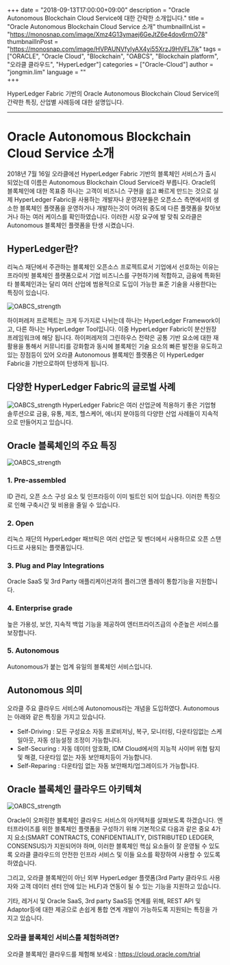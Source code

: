 +++
date = "2018-09-13T17:00:00+09:00"
description = "Oracle Autonomous Blockchain Cloud Service에 대한 간략한 소개입니다."
title = "Oracle Autonomous Blockchain Cloud Service 소개"
thumbnailInList = "https://monosnap.com/image/Xmz4G13ymaej6GeJtZ6e4dov6rmO78"
thumbnailInPost = "https://monosnap.com/image/HVPAUNVfyIyAX4yi55XrzJ9HVFL7ik"
tags = ["ORACLE", "Oracle Cloud", "Blockchain", "OABCS", "Blockchain platform", "오라클 클라우드", "HyperLedger"]
categories = ["Oracle-Cloud"]
author = "jongmin.lim"
language = ""  
+++

HyperLedger Fabric 기반의 Oracle Autonomous Blockchain Cloud Service의 간략한 특징, 산업별 사례등에 대한 설명입니다.

***
# Oracle Autonomous Blockchain Cloud Service 소개

2018년 7월 16일 오라클에선 HyperLedger Fabric 기반의 블록체인 서비스가 출시 되었는데 이름은 Autonomous Blockchain Cloud Service라 부릅니다. Oracle의 블록체인에 대한 목표중 하나는 고객이 비즈니스 구현을 쉽고 빠르게 만드는 것으로 실제 HyperLedger Fabric을 사용하는 개발자나 운영자분들은 오픈소스 측면에서의 생소한 블록체인 플랫폼을 운영하거나 개발하는것이 어려워 중도에 다른 플랫폼을 찾아보거나 하는 여러 케이스를 확인하였습니다.
이러한 시장 요구에 발 맞춰 오라클은 Autonomous 블록체인 플랫폼을 탄생 시켰습니다.

## HyperLedger란?
리눅스 재단에서 주관하는 블록체인 오픈소스 프로젝트로서 기업에서 선호하는 이유는 프라이빗 블록체인 플랫폼으로서 기업 비즈니스를 구현하기에 적합하고, 금융에 특화된 타 블록체인과는 달리 여러 산업에 범용적으로 도입이 가능한 표준 기술을 사용한다는 특징이 있습니다.

![OABCS_strength](https://monosnap.com/image/rcCfPSor1LiEteqSB1gpkPrvUsaDA4)

하이퍼레저 프로젝트는 크게 두가지로 나뉘는데 하나는 HyperLedger Framework이고, 다른 하나는 HyperLedger Tool입니다. 이중 HyperLedger Fabric이 분산원장 프레임워크에 해당 됩니다.
하이퍼레저의 그린하우스 전략은 공통 기반 요소에 대한 재활용을 통해서 커뮤니티를 강화함과 동시에 블록체인 기술 요소의 빠른 발전을 유도하고 있는 장점등이 있어 오라클 Autonomous 블록체인 플랫폼은 이 HyperLedger Fabric을 기반으로하여 탄생하게 됩니다.

## 다양한 HyperLedger Fabric의 글로벌 사례
![OABCS_strength](https://monosnap.com/image/cgZj6wPZSoeqgZrqcTEQNPuqrcxc2Y)
HyperLedger Fabric은 여러 산업군에 적용하기 좋은 기업형 솔루션으로 금융, 유통, 제조, 헬스케어, 에너지 분야등의 다양한 산업 사례들이 지속적으로 만들어지고 있습니다.
## Oracle 블록체인의 주요 특징

![OABCS_strength](https://monosnap.com/image/bu2WGRc610sRG6U4crohzwmIeFK688)

### 1. Pre-assembled
ID 관리, 오픈 소스 구성 요소 및 인프라등이 이미 빌트인 되어 있습니다. 이러한 특징으로 인해 구축시간 및 비용을 줄일 수 있습니다.
### 2. Open
리눅스 재단의 HyperLedger 패브릭은 여러 산업군 및 벤더에서 사용하므로 오픈 스탠다드로 사용되는 플랫폼입니다.
### 3. Plug and Play Integrations
Oracle SaaS 및 3rd Party 애플리케이션과의 플러그앤 플레이 통합기능을 지원합니다. 
### 4. Enterprise grade
높은 가용성, 보안, 지속적 백업 기능을 제공하여 엔터프라이즈급의 수준높은 서비스를 보장합니다. 
### 5. Autonomous
Autonomous가 붙는 업계 유일의 블록체인 서비스입니다.

## Autonomous 의미
오라클 주요 클라우드 서비스에 Autonomous라는 개념을 도입하였다. Autonomous는 아래와 같은 특징을 가지고 있습니다.
* Self-Driving : 모든 구성요소 자동 프로비저닝, 복구, 모니터링, 다운타임없는 스케일아웃, 자동 성능설정 조정이 가능합니다.
* Self-Securing : 자동 데이터 암호화, IDM Cloud에서의 지능적 사이버 위협 탐지 및 해결, 다운타임 없는 자동 보안패치등이 가능합니다.
* Self-Reparing : 다운타임 없는 자동 보안패치/업그레이드가 가능합니다.


## Oracle 블록체인 클라우드 아키텍쳐

![OABCS_strength](https://monosnap.com/image/F6lAGosPilmrkS5L1Xns4jb50bN7IM)

Oracle이 오퍼링한 블록체인 클라우드 서비스의 아키텍처를 살펴보도록 하겠습니다. 엔터프라이즈를 위한 블록체인 플랫폼을 구성하기 위해 기본적으로 다음과 같은 중요 4가지 요소(SMART CONTRACTS, CONFIDENTIALITY, DISTRIBUTED LEDGER, CONSENSUS)가 지원되어야 하며, 이러한 블록체인 핵심 요소들이 잘 운영될 수 있도록 오라클 클라우드의 안전한 인프라 서비스 및 이들 요소를 확장하여 사용할 수 있도록 하였습니다.

그리고, 오라클 블록체인이 아닌 외부 HyperLedger 플랫폼(3rd Party 클라우드 사용자와 고객 데이터 센터 안에 있는 HLF)과 연동이 될 수 있는 기능을 지원하고 있습니다.

기타, 레거시 및 Oracle SaaS, 3rd party SaaS등 연계를 위해, REST API 및 Adaptor등에 대한 제공으로 손쉽게 통합 연계 개발이 가능하도록 지원되는 특징을 가지고 있습니다.  


### 오라클 블록체인 서비스를 체험하려면?

오라클 블록체인 클라우드를 체험해 보세요 : https://cloud.oracle.com/trial